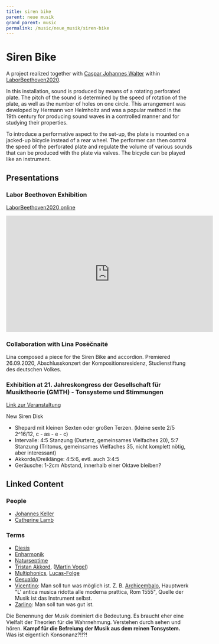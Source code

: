 ```yaml
---
title: siren bike
parent: neue musik
grand_parent: music
permalink: /music/neue_musik/siren-bike
---
```



# Siren Bike

A project realized together with [Caspar Johannes Walter](https://www.casparjohanneswalter.de) within [LaborBeethoven2020](https://www.labor-beethoven-2020.de).

In this installation, sound is produced by means of a rotating perforated plate. 
The pitch of the sound is determined by the speed of rotation of the plate, as well as the number of holes on 
one circle. This arrangement was developed by Hermann von Helmholtz and was a 
popular method in the 19th century for producing sound waves in a controlled manner 
and for studying their properties.

To introduce a performative aspect to the set-up, the plate is mounted on a jacked-up 
bicycle  instead of a rear wheel. The performer can then control the speed of the 
perforated plate and regulate the volume of various sounds that can be produced with 
the plate via valves. The bicycle can be played like an instrument.




## Presentations

### Labor Beethoven Exhibition 

[LaborBeethoven2020 online](http://ausstellung.labor-beethoven-2020.de/andrea-heilrath-helmholtzsche-lochsirene/)

<iframe width="560" height="315" src="https://www.youtube.com/embed/XEasKRGmYHY" title="YouTube video player" frameborder="0" allow="accelerometer; autoplay; clipboard-write; encrypted-media; gyroscope; picture-in-picture" allowfullscreen></iframe>

### Collaboration with Lina Posėčnaitė

Lina composed a piece for the Siren Bike and accordion. Premiered 26.09.2020, Abschlusskonzert der Kompositionsresidenz, Studienstiftung des deutschen Volkes.



### Exhibition at 21. Jahreskongress der Gesellschaft für Musiktheorie (GMTH) - Tonsysteme und Stimmungen

[Link zur Veranstaltung](https://www.gmth.de/veranstaltungen/jahreskongress.aspx)

New Siren Disk
- Shepard mit kleinen Sexten oder großen Terzen. (kleine sexte 2/5 2^16/12, c - as - e - c)
- Intervalle: 4:5 Stanzung (Durterz, gemeinsames Vielfaches 20), 5:7 Stanzung (Tritonus, gemeinsames Vielfaches 35, nicht komplett nötig, aber interessant)
- Akkorde/Dreiklänge: 4:5:6, evtl. auch 3:4:5
- Geräusche: 1-2cm Abstand, innerhalb einer Oktave bleiben?


## Linked Content

### People

* [Johannes Keller](http://www.kellerjohannes.com)
* [Catherine Lamb](http://www.sacredrealism.org/catlamb/index.html)

### Terms

* [Diesis](https://musikwissenschaften.de/lexikon/d/diesis/)
* [Enharmonik](https://musikwissenschaften.de/lexikon/e/enharmonik/)
* [Naturseptime](https://de.wikipedia.org/wiki/Naturseptime)
* [Tristan Akkord](https://de.wikipedia.org/wiki/Tristan-Akkord), ([Martin Vogel](https://de.wikipedia.org/wiki/Martin_Vogel_(Musikwissenschaftler)))
* [Multiphonics](https://de.wikipedia.org/wiki/Multiphonics), [Lucas-Folge](https://de.wikipedia.org/wiki/Lucas-Folge)
* [Gesualdo](https://de.wikipedia.org/wiki/Carlo_Gesualdo)
* [Vicentino](https://de.wikipedia.org/wiki/Nicola_Vicentino): Man soll tun was möglich ist. Z. B. [Archicembalo](https://de.wikipedia.org/wiki/Archicembalo), Hauptwerk "L' antica musica ridotta alle moderna prattica, Rom 1555", Quelle der Musik ist das Instrument selbst. 
* [Zarlino](https://en.wikipedia.org/wiki/Gioseffo_Zarlino): Man soll tun was gut ist.

Die Benennung der Musik dominiert die Bedeutung.
Es braucht eher eine Vielfalt der Theorien für die Wahrnehmung.
Verstehen durch sehen und hören.
**Kampf für die Befreiung der Musik aus dem reinen Tonsystem.**
Was ist eigentlich Konsonanz?!!?!

